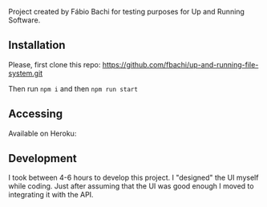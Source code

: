 Project created by Fábio Bachi for testing purposes for Up and Running Software.

## Installation

Please, first clone this repo: https://github.com/fbachi/up-and-running-file-system.git

Then run `npm i` and then `npm run start`

## Accessing

Available on Heroku:

## Development

I took between 4-6 hours to develop this project. I "designed" the UI myself while coding. Just after assuming that the UI was good enough I moved to integrating it with the API.